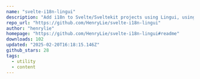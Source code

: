 ```yaml
---
name: "svelte-i18n-lingui"
description: "Add i18n to Svelte/Sveltekit projects using Lingui, using message as the catalog id"
repo_url: "https://github.com/HenryLie/svelte-i18n-lingui"
author: "henrylie"
homepage: "https://github.com/HenryLie/svelte-i18n-lingui#readme"
downloads: 102
updated: "2025-02-20T16:18:15.146Z"
github_stars: 28
tags: 
  - utility
  - content
---
```

